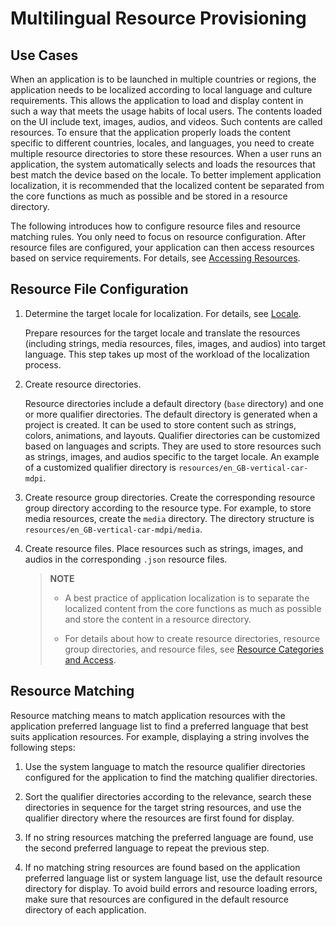 # Multilingual Resource Provisioning

<!--Kit: Localization Kit-->
<!--Subsystem: Global-->
<!--Owner: @yliupy-->
<!--Designer: @sunyaozu-->
<!--Tester: @lpw_work-->
<!--Adviser: @Brilliantry_Rui-->

## Use Cases

When an application is to be launched in multiple countries or regions, the application needs to be localized according to local language and culture requirements. This allows the application to load and display content in such a way that meets the usage habits of local users. The contents loaded on the UI include text, images, audios, and videos. Such contents are called resources. To ensure that the application properly loads the content specific to different countries, locales, and languages, you need to create multiple resource directories to store these resources. When a user runs an application, the system automatically selects and loads the resources that best match the device based on the locale. To better implement application localization, it is recommended that the localized content be separated from the core functions as much as possible and be stored in a resource directory.

The following introduces how to configure resource files and resource matching rules. You only need to focus on resource configuration. After resource files are configured, your application can then access resources based on service requirements. For details, see [Accessing Resources](../quick-start/resource-categories-and-access.md#accessing-resources).


## Resource File Configuration

1. Determine the target locale for localization. For details, see [Locale](i18n-locale-culture.md).

   Prepare resources for the target locale and translate the resources (including strings, media resources, files, images, and audios) into target language. This step takes up most of the workload of the localization process.

2. Create resource directories.

   Resource directories include a default directory (`base` directory) and one or more qualifier directories. The default directory is generated when a project is created. It can be used to store content such as strings, colors, animations, and layouts. Qualifier directories can be customized based on languages and scripts. They are used to store resources such as strings, images, and audios specific to the target locale. An example of a customized qualifier directory is `resources/en_GB-vertical-car-mdpi`.

3. Create resource group directories. Create the corresponding resource group directory according to the resource type. For example, to store media resources, create the `media` directory. The directory structure is `resources/en_GB-vertical-car-mdpi/media`.

4. Create resource files. Place resources such as strings, images, and audios in the corresponding `.json` resource files.

   > **NOTE**
   >   
   > - A best practice of application localization is to separate the localized content from the core functions as much as possible and store the content in a resource directory.
   > 
   > - For details about how to create resource directories, resource group directories, and resource files, see [Resource Categories and Access](../quick-start/resource-categories-and-access.md).


## Resource Matching

Resource matching means to match application resources with the application preferred language list to find a preferred language that best suits application resources. For example, displaying a string involves the following steps:

1. Use the system language to match the resource qualifier directories configured for the application to find the matching qualifier directories.

2. Sort the qualifier directories according to the relevance, search these directories in sequence for the target string resources, and use the qualifier directory where the resources are first found for display.

3. If no string resources matching the preferred language are found, use the second preferred language to repeat the previous step.

4. If no matching string resources are found based on the application preferred language list or system language list, use the default resource directory for display. To avoid build errors and resource loading errors, make sure that resources are configured in the default resource directory of each application.
